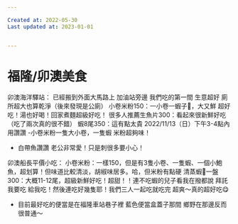 ```yaml
---

Created at: 2022-05-30
Last updated at: 2023-01-01


---
```


# 福隆/卯澳美食


卯澳海洋驛站：
已經搬到外面大馬路上 加油站旁邊
我們吃的第一間 生意超好 廁所超大也算乾淨（後來發現是公廁）
小卷米粉150：一小卷一蝦子🦐，大又鮮 超好吃！湯也好喝！回家煮麵超級好吃！
很多人推薦生魚片300：看起來很新鮮好吃（吃了兩次真的很不錯）
蝦8尾350：這有點太貴
2022/11/13（日）下午3-4點內用讚讚
\-小卷米粉一隻大小卷，一隻蝦 米粉超夠味！

* 白帶魚讚讚 老公非常愛！只是刺很多要小心！

卯澳船長平價小吃：
小卷米粉：一樣150，但是有3隻小卷、一隻蝦、一個小鮑魚，超划算！但味道比較清淡，胡椒味居多。哈，但米粉有點硬
清蒸蝦🦐一盤300：大概11-12尾，超級新鮮好吃！超甜！！連不吃蝦的兒子看我在撥都說 拜託 我要吃 給我吃！然後連吃好幾隻耶！我們三人一起吃就吃完 超爽～真的超好吃😋

* 目前最好吃的便當是在福隆車站巷子裡 藍色便當盒蓋子那間 鄉野在那邊反而很普通～

